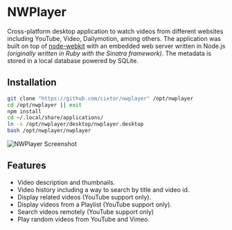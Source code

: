 # NWPlayer

Cross-platform desktop application to watch videos from different websites including YouTube, Video, Dailymotion, among others. The application was built on top of [node-webkit](https://github.com/nwjs/nw.js) with an embedded web server written in Node.js _(originally written in Ruby with the Sinatra framework)_. The metadata is stored in a local database powered by SQLite.

## Installation

```sh
git clone "https://github.com/cixtor/nwplayer" /opt/nwplayer
cd /opt/nwplayer || exit
npm install
cd ~/.local/share/applications/
ln -s /opt/nwplayer/desktop/nwplayer.desktop
bash /opt/nwplayer/nwplayer
```

![NWPlayer Screenshot](http://cixtor.com/uploads/nwplayer-screenshot-0.png)

## Features

* Video description and thumbnails.
* Video history including a way to search by title and video id.
* Display related videos (YouTube support only).
* Display videos from a Playlist (YouTube support only).
* Search videos remotely (YouTube support only)
* Play random videos from YouTube and Vimeo.
